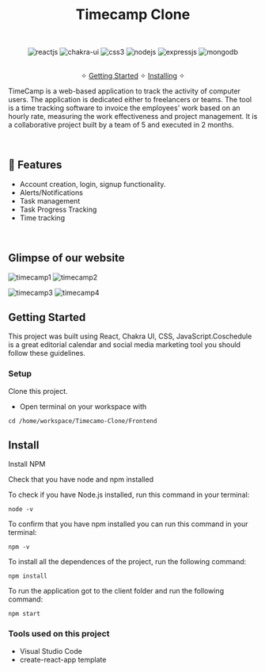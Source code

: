 <h1 align="center">Timecamp Clone</h1> 
<br />
<p align="center">
    <img src="https://img.shields.io/badge/React-20232A?style=for-the-badge&logo=react&logoColor=61DAFB" alt="reactjs" />
    <img src="https://img.shields.io/badge/Chakra%20UI-3bc7bd?style=for-the-badge&logo=chakraui&logoColor=white" alt="chakra-ui"/>
    <img src="https://img.shields.io/badge/CSS3-1572B6?style=for-the-badge&logo=css3&logoColor=white" alt="css3"/>   
   <img src="https://img.shields.io/badge/Node.js-339933?style=for-the-badge&logo=nodedotjs&logoColor=white" alt="nodejs" />
   <img src="https://img.shields.io/badge/Express.js-000000?style=for-the-badge&logo=express&logoColor=white" alt="expressjs" />
   <img src="https://img.shields.io/badge/MongoDB-4EA94B?style=for-the-badge&logo=mongodb&logoColor=white" alt="mongodb" />


<p align="center"> 
    <br />&#10023;
    <a href="#Getting-Started">Getting Started</a> &#10023; <a href="#Install">Installing</a> &#10023;    
  </p>
  
   TimeCamp is a web-based application to track the activity of computer users. The application is dedicated either to freelancers or teams. The tool is a time tracking software to invoice the employees' work based on an hourly rate, measuring the work effectiveness and project management. It is a collaborative project built by a team of 5 and executed in 2 months.
  

<br />


## 🚀 Features
- Account creation, login, signup functionality.
- Alerts/Notifications
- Task management 
- Task Progress Tracking
- Time tracking

<br/>

## Glimpse of our website
![timecamp1](https://user-images.githubusercontent.com/101393298/196025185-742146dd-7feb-4053-a081-f7dec88a2bc4.png)
![timecamp2](https://user-images.githubusercontent.com/101393298/196025188-427103bb-2959-4816-ae84-bf72a3f577ba.png)

![timecamp3](https://user-images.githubusercontent.com/101393298/196025190-21669136-0b52-42d6-8b40-01f89a0bf942.png)
![timecamp4](https://user-images.githubusercontent.com/101393298/196025193-394731e9-ddc8-49b5-9661-db606a3d5351.png)


## Getting Started

This project was built using React, Chakra UI, CSS, JavaScript.Coschedule is a great editorial calendar and social media marketing tool you should follow these guidelines.

### Setup


Clone this project. 

+ Open terminal on your workspace with

```
cd /home/workspace/Timecamo-Clone/Frontend
```


## Install

Install NPM

Check that you have node and npm installed

To check if you have Node.js installed, run this command in your terminal:


```
node -v
```

To confirm that you have npm installed you can run this command in your terminal:


```
npm -v
```


To install all the dependences of the project, run the following command:


```
npm install
```


To run the application got to the client folder and run the following command:

```
npm start
```


### Tools used on this project

- Visual Studio Code
- create-react-app template


<br/>

